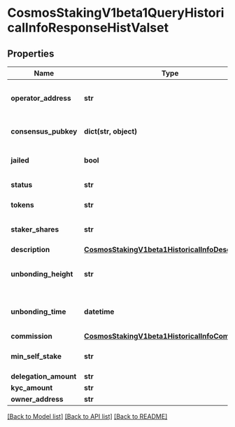 # CosmosStakingV1beta1QueryHistoricalInfoResponseHistValset

## Properties
Name | Type | Description | Notes
------------ | ------------- | ------------- | -------------
**operator_address** | **str** | operator_address defines the address of the validator&#x27;s operator; bech encoded in JSON. | [optional] 
**consensus_pubkey** | **dict(str, object)** | consensus_pubkey is the consensus public key of the validator, as a Protobuf Any. | [optional] 
**jailed** | **bool** | jailed defined whether the validator has been jailed from bonded status or not. | [optional] 
**status** | **str** | status is the validator status (bonded/unbonding/unbonded). | [optional] [default to 'BOND_STATUS_UNSPECIFIED']
**tokens** | **str** | tokens define the staked tokens (incl. self-stake). | [optional] 
**staker_shares** | **str** | staker_shares defines total shares issued to a validator&#x27;s stakers. | [optional] 
**description** | [**CosmosStakingV1beta1HistoricalInfoDescription**](CosmosStakingV1beta1HistoricalInfoDescription.md) |  | [optional] 
**unbonding_height** | **str** | unbonding_height defines, if unbonding, the height at which this validator has begun unbonding. | [optional] 
**unbonding_time** | **datetime** | unbonding_time defines, if unbonding, the min time for the validator to complete unbonding. | [optional] 
**commission** | [**CosmosStakingV1beta1HistoricalInfoCommission**](CosmosStakingV1beta1HistoricalInfoCommission.md) |  | [optional] 
**min_self_stake** | **str** | min_self_stake is the validator&#x27;s self declared minimum self stake.  Since: cosmos-sdk 0.46 | [optional] 
**delegation_amount** | **str** |  | [optional] 
**kyc_amount** | **str** |  | [optional] 
**owner_address** | **str** |  | [optional] 

[[Back to Model list]](../README.md#documentation-for-models) [[Back to API list]](../README.md#documentation-for-api-endpoints) [[Back to README]](../README.md)

